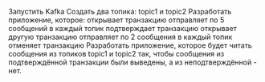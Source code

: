 Запустить Kafka
Создать два топика: topic1 и topic2
Разработать приложение, которое:
открывает транзакцию
отправляет по 5 сообщений в каждый топик
подтверждает транзакцию
открывает другую транзакцию
отправляет по 2 сообщения в каждый топик
отменяет транзакцию
Разработать приложение, которое будет читать сообщения из топиков topic1 и topic2 так, 
чтобы сообщения из подтверждённой транзакции были выведены, а из неподтверждённой - нет.